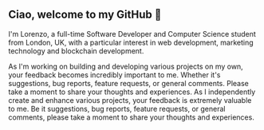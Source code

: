 ## Ciao, welcome to my GitHub 👋

I'm Lorenzo, a full-time Software Developer and Computer Science student from London, UK, with a particular interest in web development, marketing technology and blockchain development.

As I'm working on building and developing various projects on my own, your feedback becomes incredibly important to me. Whether it's suggestions, bug reports, feature requests, or general comments. Please take a moment to share your thoughts and experiences.
As I independently create and enhance various projects, your feedback is extremely valuable to me. Be it suggestions, bug reports, feature requests, or general comments, please take a moment to share your thoughts and experiences.


